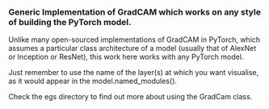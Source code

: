 ### Generic Implementation of GradCAM which works on any style of building the PyTorch model.

Unlike many open-sourced implementations of GradCAM in PyTorch, which assumes a particular class architecture of a model (usually that of AlexNet or Inception or ResNet), this work here works with any PyTorch model.

Just remember to use the name of the layer(s) at which you want visualise, as it would appear in the model.named_modules().  

Check the egs directory to find out more about using the GradCam class. 